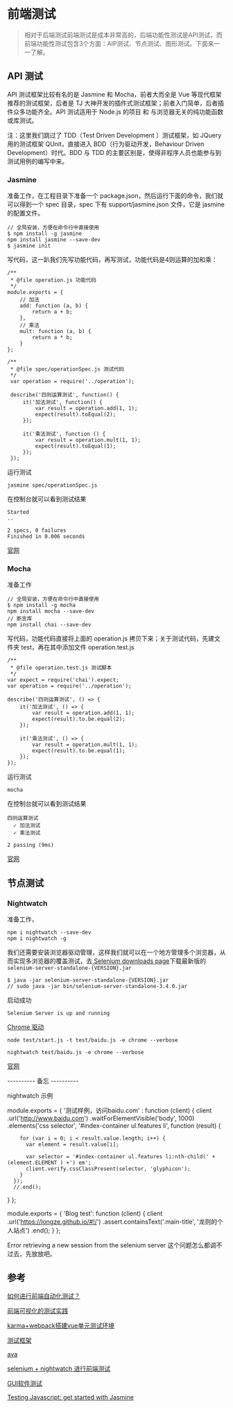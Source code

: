 # 前端测试

> 相对于后端测试前端测试是成本非常高的，后端功能性测试是API测试，而前端功能性测试包含3个方面：AIP测试、节点测试、图形测试。下面来一一了解。

## API 测试

API 测试框架比较有名的是 Jasmine 和 Mocha，前者大而全是 Vue 等现代框架推荐的测试框架，后者是 TJ 大神开发的插件式测试框架；前者入门简单，后者插件众多功能齐全。API 测试适用于 Node.js 的项目 和 与浏览器无关的纯功能函数或库测试。

注：这里我们跳过了 TDD（Test Driven Development ）测试框架，如 JQuery 用的测试框架 QUnit，直接进入 
BDD（行为驱动开发，Behaviour Driven Development）时代。BDD 与 TDD 的主要区别是，使得非程序人员也能参与到测试用例的编写中来。

### Jasmine

准备工作，在工程目录下准备一个 package.json，然后运行下面的命令，我们就可以得到一个 spec 目录，spec 下有 support/jasmine.json 文件，它是 jasmine 的配置文件。

    // 全局安装，方便在命令行中直接使用
    $ npm install -g jasmine
    npm install jasmine --save-dev
    $ jasmine init

写代码，这一趴我们先写功能代码，再写测试，功能代码是4则运算的加和乘：

    /** 
     * @file operation.js 功能代码
     */
    module.exports = {
        // 加法
        add: function (a, b) {
            return a + b;
        },
        // 乘法
        mult: function (a, b) {
            return a * b;
        }
    };
    
    /**
     * @file spec/operationSpec.js 测试代码
     */
     var operation = require('../operation');
     
     describe('四则运算测试', function() {
         it('加法测试', function() {
             var result = operation.add(1, 1);
             expect(result).toEqual(2);
         });
     
         it('乘法测试', function () {
             var result = operation.mult(1, 1);
             expect(result).toEqual(1);
         });
     });
    
运行测试
    
    jasmine spec/operationSpec.js

在控制台就可以看到测试结果

    Started
    ..
    
    2 specs, 0 failures
    Finished in 0.006 seconds

[官网](https://jasmine.github.io/)

### Mocha

准备工作

    // 全局安装，方便在命令行中直接使用
    $ npm install -g mocha
    npm install mocha --save-dev
    // 断言库
    npm install chai --save-dev

写代码，功能代码直接将上面的 operation.js 拷贝下来；关于测试代码，先建文件夹 test，再在其中添加文件 operation.test.js 
    
    /**
     * @file operation.test.js 测试脚本
     */
    var expect = require('chai').expect;
    var operation = require('../operation');
    
    describe('四则运算测试', () => {
        it('加法测试', () => {
            var result = operation.add(1, 1);
            expect(result).to.be.equal(2);
        });
    
        it('乘法测试', () => {
            var result = operation.mult(1, 1);
            expect(result).to.be.equal(1);
        });
    });

运行测试
    
    mocha

在控制台就可以看到测试结果

    四则运算测试
      ✓ 加法测试
      ✓ 乘法测试

    2 passing (9ms)

[官网](https://mochajs.org/)

## 节点测试

### Nightwatch

准备工作，

    npm i nightwatch --save-dev
    npm i nightwatch -g

我们还需要安装浏览器驱动管理，这样我们就可以在一个地方管理多个浏览器，从而实现多浏览器的覆盖测试，去[ Selenium downloads page](http://selenium-release.storage.googleapis.com/index.html)下载最新版的 `selenium-server-standalone-{VERSION}.jar`

    $ java -jar selenium-server-standalone-{VERSION}.jar
    // sudo java -jar bin/selenium-server-standalone-3.4.0.jar

启动成功
    
    Selenium Server is up and running

[Chrome 驱动](https://sites.google.com/a/chromium.org/chromedriver/downloads)

    node test/start.js -t test/baidu.js -e chrome --verbose
    
    nightwatch test/baidu.js -e chrome --verbose

[官网](http://nightwatchjs.org/)

---------- 备忘 ----------

nightwatch 示例

module.exports = {
  '测试样例，访问baidu.com' : function (client) {
    client
      .url('http://www.baidu.com')
      .waitForElementVisible('body', 1000)
      .elements('css selector', '#index-container ul.features li', function (result) {

        for (var i = 0; i < result.value.length; i++) {
          var element = result.value[i];

          var selector = '#index-container ul.features li:nth-child(' + (element.ELEMENT ) +') em';
          client.verify.cssClassPresent(selector, 'glyphicon');
        }
      });
      //.end();
  }
};

module.exports = {
    'Blog test': function (client) {
        client
            .url('https://longze.github.io/#!/')
            .assert.containsText('.main-title', '龙则的个人站点')
            .end();
    }
};

Error retrieving a new session from the selenium server 这个问题怎么都调不过去，先放放吧。

## 参考

[如何进行前端自动化测试？](https://www.zhihu.com/question/29922082)

[前端可视化的测试实践](https://zhuanlan.zhihu.com/p/21263120)

[karma+webpack搭建vue单元测试环境](http://www.jianshu.com/p/a515fbbdd1b2)

[测试框架](https://www.awesomes.cn/repos/Applications/Testings)

[ava](http://www.tuicool.com/articles/UJ3MNbf)

[selenium + nightwatch 进行前端测试](http://www.jianshu.com/p/a54b2d1045b5)

[GUI软件测试](http://baike.baidu.com/item/GUI%E8%BD%AF%E4%BB%B6%E6%B5%8B%E8%AF%95)

[Testing Javascript: get started with Jasmine](https://inviqa.com/blog/testing-javascript-get-started-jasmine-0)